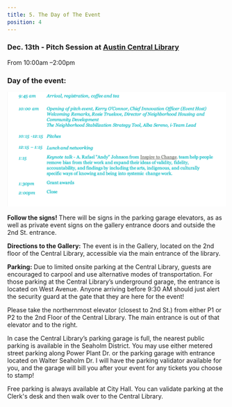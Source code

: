 ```yaml
---
title: 5. The Day of The Event 
position: 4
---
```


### Dec. 13th - Pitch Session  at [Austin Central Library](https://goo.gl/maps/ERvKG8ofDHbj2VzR9)
From 10:00am –2:00pm 

### Day of the event:

![DEC13SCHEDULE](/assets/img/projects/Displacement-Mitigation-Action-Accelerator/DEC13SCHEDULE.png)



**Follow the signs!** 
There will be signs in the parking garage elevators, as as well as private event signs on the gallery entrance doors and outside the 2nd St. entrance. 

**Directions to the Gallery:**
The event is in the Gallery, located on the 2nd floor of the Central Library, accessible via the main entrance of the library. 

**Parking:**
Due to limited onsite parking at the Central Library, guests are encouraged to carpool and use alternative modes of transportation. For those parking at the Central Library’s underground garage, the entrance is located on West Avenue. Anyone arriving before 9:30 AM should just alert the security guard at the gate that they are here for the event!

Please take the northernmost elevator (closest to 2nd St.) from either P1 or P2 to the 2nd Floor of the Central Library. The main entrance is out of that elevator and to the right.

In case the Central Library’s parking garage is full, the nearest public parking is available in the Seaholm District. You may use either metered street parking along Power Plant Dr. or the parking garage with entrance located on Walter Seaholm Dr.
I will have the parking validator available for you, and the garage will bill you after your event for any tickets you choose to stamp!

Free parking is always available at City Hall. You can validate parking at the Clerk's desk and then walk over to the Central Library. 
